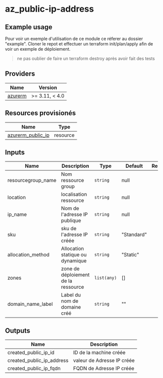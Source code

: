 # az_public-ip-address

## Example usage 

Pour voir un exemple d'utilisation de ce module ce réferer au dossier "example".
Cloner le repot et effectuer un terraform init/plan/apply afin de voir un exemple de déploiement.

> ne pas oublier de faire un terraform destroy après avoir fait des tests


## Providers

| Name | Version |
|------|---------|
| [azurerm](https://registry.terraform.io/providers/hashicorp/azurerm/latest/docs) | >= 3.11, < 4.0 |


## Resources provisionés

| Name | Type |
|------|------|
| [azurerm_public_ip](https://registry.terraform.io/providers/hashicorp/azurerm/latest/docs/resources/public_ip) | resource |


## Inputs

| Name | Description | Type | Default | Required |
|------|-------------|------|---------|:--------:|
| resourcegroup_name | Nom ressource group | `string` | null | yes |
| location | localisation ressource | `string` | null | yes |
| ip_name | Nom de l'adresse IP publique | `string` | null | yes |
| sku | sku de l'adresse IP créée | `string` | "Standard" | no |
| allocation_method | Allocation statique ou dynamique | `string` | "Static" | no |
| zones | zone de déploiement de la ressource | `list(any)` | [] | no |
| domain_name_label | Label du nom de domaine créé | `string` | "" | no |


## Outputs

| Name | Description |
|------|-------------|
| created_public_ip_id | ID de la machine créée |
| created_public_ip_address | valeur de Adresse IP créée |
| created_public_ip_fqdn | FQDN de Adresse IP créée |
